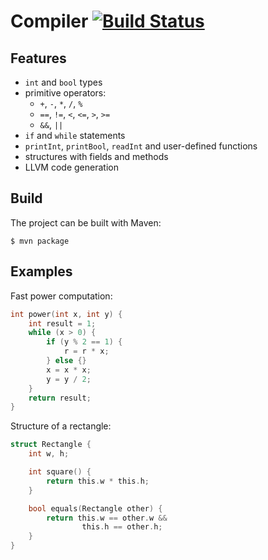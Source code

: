 # Compiler  [![Build Status](https://travis-ci.org/dmekhanikov/compiler.svg?branch=master)](https://travis-ci.org/dmekhanikov/compiler)

## Features
- `int` and `bool` types
- primitive operators: 
    - `+`, `-`, `*`, `/`, `%`
    - `==`, `!=`, `<`, `<=`, `>`, `>=`
    - `&&`, `||`
- `if` and `while` statements
- `printInt`, `printBool`, `readInt` and user-defined functions
- structures with fields and methods
- LLVM code generation

## Build
The project can be built with Maven:

    $ mvn package

## Examples
Fast power computation:
```c
int power(int x, int y) {
    int result = 1;
    while (x > 0) {
        if (y % 2 == 1) {
            r = r * x;
        } else {}
        x = x * x;
        y = y / 2;
    }
    return result;
}
```
Structure of a rectangle:
```c
struct Rectangle {
    int w, h;

    int square() {
        return this.w * this.h;
    }

    bool equals(Rectangle other) {
        return this.w == other.w && 
                this.h == other.h;
    }
}
```
